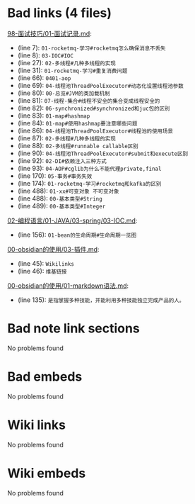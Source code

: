 # Bad links (4 files)
[98-面试技巧/01-面试记录.md](98-面试技巧/01-面试记录.md): 
- (line 7): `01-rocketmq-学习#rocketmq怎么确保消息不丢失`
- (line 8): `03-IOC#IOC`
- (line 27): `02-多线程#几种多线程的实现`
- (line 31): `01-rocketmq-学习#重复消费问题`
- (line 66): `0401-aop`
- (line 69): `04-线程池ThreadPoolExecutor#动态化设置线程池参数`
- (line 80): `00-总览#JVM的类加载机制`
- (line 81): `07-线程-集合#线程不安全的集合变成线程安全的`
- (line 82): `06-synchronized#synchronized和juc包的区别`
- (line 83): `01-map#hashmap`
- (line 84): `01-map#使用hashmap要注意哪些问题`
- (line 86): `04-线程池ThreadPoolExecutor#线程池的使用场景`
- (line 87): `02-多线程#几种多线程的实现`
- (line 88): `02-多线程#runnable callable区别`
- (line 90): `04-线程池ThreadPoolExecutor#submit和execute区别`
- (line 92): `02-DI#依赖注入三种方式`
- (line 93): `04-AOP#cglib为什么不能代理private,final`
- (line 170): `05-事务#事务失效`
- (line 174): `01-rocketmq-学习#rocketmq和kafka的区别`
- (line 488): `01-xx#可变对象 不可变对象`
- (line 488): `00-基本类型#String`
- (line 489): `00-基本类型#Integer`


[02-编程语言/01-JAVA/03-spring/03-IOC.md](02-编程语言/01-JAVA/03-spring/03-IOC.md): 
- (line 156): `01-bean的生命周期#生命周期一览图`


[00-obsidian的使用/03-插件.md](00-obsidian的使用/03-插件.md): 
- (line 45): `Wikilinks`
- (line 46): `维基链接`


[00-obsidian的使用/01-markdown语法.md](00-obsidian的使用/01-markdown语法.md): 
- (line 135): `是指掌握多种技能，并能利用多种技能独立完成产品的人。`




# Bad note link sections
No problems found



# Bad embeds 
No problems found

# Wiki links 
No problems found



# Wiki embeds 
No problems found

